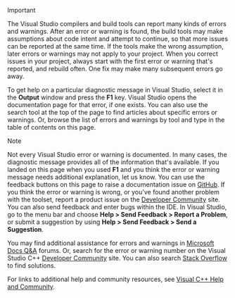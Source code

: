> [!IMPORTANT]
> The Visual Studio compilers and build tools can report many kinds of errors and warnings. After an error or warning is found, the build tools may make assumptions about code intent and attempt to continue, so that more issues can be reported at the same time. If the tools make the wrong assumption, later errors or warnings may not apply to your project. When you correct issues in your project, always start with the first error or warning that's reported, and rebuild often. One fix may make many subsequent errors go away.

To get help on a particular diagnostic message in Visual Studio, select it in the **Output** window and press the **F1** key. Visual Studio opens the documentation page for that error, if one exists. You can also use the search tool at the top of the page to find articles about specific errors or warnings. Or, browse the list of errors and warnings by tool and type in the table of contents on this page.

> [!NOTE]
> Not every Visual Studio error or warning is documented. In many cases, the diagnostic message provides all of the information that's available. If you landed on this page when you used **F1** and you think the error or warning message needs additional explanation, let us know. You can use the feedback buttons on this page to raise a documentation issue on [GitHub](https://github.com/MicrosoftDocs/cpp-docs/issues). If you think the error or warning is wrong, or you've found another problem with the toolset, report a product issue on the [Developer Community](https://aka.ms/feedback/report?space=62) site. You can also send feedback and enter bugs within the IDE. In Visual Studio, go to the menu bar and choose **Help > Send Feedback > Report a Problem**, or submit a suggestion by using **Help > Send Feedback > Send a Suggestion**.

You may find additional assistance for errors and warnings in [Microsoft Docs Q&A](/answers/topics/c%2B%2B.html) forums. Or, search for the error or warning number on the Visual Studio C++ [Developer Community](https://aka.ms/vsfeedback/browsecpp) site. You can also search [Stack Overflow](https://stackoverflow.com/) to find solutions.

For links to additional help and community resources, see [Visual C++ Help and Community](../../overview/visual-cpp-help-and-community.md).
